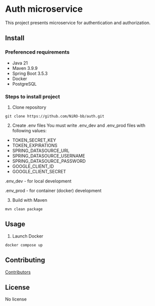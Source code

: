 # Auth microservice
This project presents microservice for authentication and authorization.

## Install
### Preferenced requirements
* Java 21
* Maven 3.9.9
* Spring Boot 3.5.3
* Docker
* PostgreSQL

### Steps to install project
1. Clone repository
```shell
git clone https://github.com/NiRO-bb/auth.git
```

2. Create .env files
You must write .env_dev and .env_prod files with following values:
* TOKEN_SECRET_KEY
* TOKEN_EXPIRATIONS
* SPRING_DATASOURCE_URL
* SPRING_DATASOURCE_USERNAME
* SPRING_DATASOURCE_PASSWORD
* GOOGLE_CLIENT_ID
* GOOGLE_CLIENT_SECRET
<p>.env_dev - for local development </p>
<p>.env_prod - for container (docker) development</p>

3. Build with Maven
```shell
mvn clean package
```

## Usage
1. Launch Docker
```shell
docker compose up
```

## Contributing
<a href="https://github.com/NiRO-bb/auth/graphs/contributors/">Contributors</a>

## License
No license 